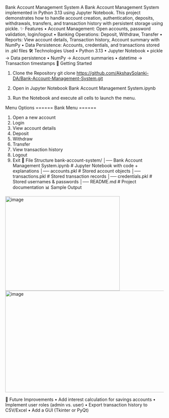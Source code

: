 Bank Account Management System
A Bank Account Management System implemented in Python 3.13 using Jupyter Notebook. This project demonstrates how to handle account creation, authentication, deposits, withdrawals, transfers, and transaction history with persistent storage using pickle.
✨ Features
•	Account Management: Open accounts, password validation, login/logout
•	Banking Operations: Deposit, Withdraw, Transfer
•	Reports: View account details, Transaction history, Account summary with NumPy
•	Data Persistence: Accounts, credentials, and transactions stored in .pkl files
🛠️ Technologies Used
•	Python 3.13
•	Jupyter Notebook
•	pickle → Data persistence
•	NumPy → Account summaries
•	datetime → Transaction timestamps
🚀 Getting Started
1. Clone the Repository
git clone https://github.com/AkshaySolanki-DA/Bank-Account-Management-System.git

2. Open in Jupyter Notebook
Bank Account Management System.ipynb
3. Run the Notebook and execute all cells to launch the menu.

Menu Options
====== Bank Menu ======
1. Open a new account
2. Login
3. View account details
4. Deposit
5. Withdraw
6. Transfer
7. View transaction history
8. Logout
9. Exit
📂 File Structure
bank-account-system/
│── Bank Account Management System.ipynb   # Jupyter Notebook with code + explanations
│── accounts.pkl                           # Stored account objects
│── transactions.pkl                       # Stored transaction records
│── credentials.pkl                        # Stored usernames & passwords
│── README.md                              # Project documentation
📊 Sample Output
<img width="364" height="300" alt="image" src="https://github.com/user-attachments/assets/743a5d20-b418-48a1-9252-7585c4c5197e" />

<img width="651" height="323" alt="image" src="https://github.com/user-attachments/assets/6eb0e8d0-168c-4309-931d-7a6e2edc7ac5" />

📌 Future Improvements
•	Add interest calculation for savings accounts
•	Implement user roles (admin vs. user)
•	Export transaction history to CSV/Excel
•	Add a GUI (Tkinter or PyQt)
